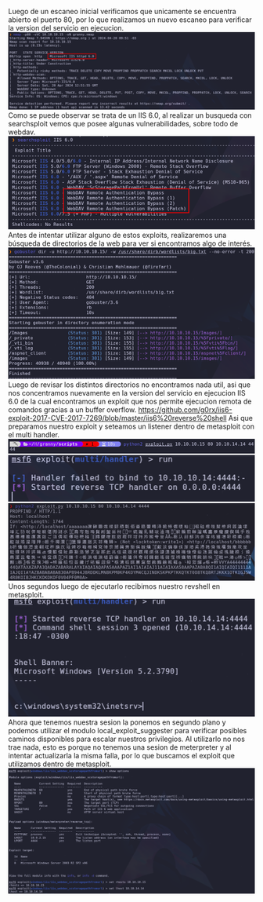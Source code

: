 Luego de un escaneo inicial verificamos que unicamente se encuentra abierto el puerto 80, por lo que realizamos un nuevo escaneo para verificar la version del servicio en ejecucion.
![](../../../Pasted%20image%2020240420095249.png)
Como se puede observar se trata de un IIS 6.0, al realizar un busqueda con searchsploit vemos que posee algunas vulnerabilidades, sobre todo de webdav.
![](../../../Pasted%20image%2020240420095420.png)
Antes de intentar utilizar alguno de estos exploits, realizaremos una búsqueda de directorios de la web para ver si encontramos algo de interés.
![](../../../Pasted%20image%2020240420100056.png)
Luego de revisar los distintos directorios no encontramos nada util, asi que nos concentramos nuevamente en la version del servicio en ejecucion IIS 6.0 de la cual encontramos un exploit que nos permite ejecucion remota de comandos gracias a un buffer overflow.
https://github.com/g0rx/iis6-exploit-2017-CVE-2017-7269/blob/master/iis6%20reverse%20shell
Asi que preparamos nuestro exploit y seteamos un listener dentro de metasploit con el multi handler.
![](../../../Pasted%20image%2020240420101526.png)
![](../../../Pasted%20image%2020240420101546.png)
![](../../../Pasted%20image%2020240420101557.png)
Unos segundos luego de ejecutarlo recibimos nuestro revshell en metasploit.
![](../../../Pasted%20image%2020240420101929.png)
Ahora que tenemos nuestra sesion la ponemos en segundo plano y podemos utilizar el modulo local_exploit_suggester para verificar posibles caminos disponibles para escalar nuestros privilegios.
Al utilizarlo no nos trae nada, esto es porque no tenemos una sesion de meterpreter y al intentar actualizarla la misma falla, por lo que buscamos el exploit que utilizamos dentro de metasploit.
![](../../../Pasted%20image%2020240420103229.png)

